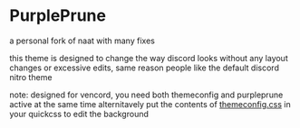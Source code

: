 # PurplePrune
a personal fork of naat with many fixes


this theme is designed to change the way discord looks without any layout changes or excessive edits, same reason people like the default discord nitro theme


note: designed for vencord, you need both themeconfig and purpleprune active at the same time
alternitavely put the contents of [themeconfig.css](https://raw.githubusercontent.com/computer-catt/PurplePrune/main/ThemeConfig.css) in your quickcss to edit the background
